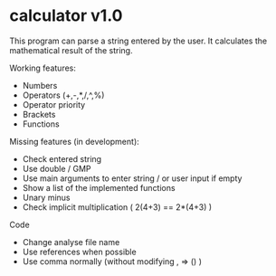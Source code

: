 # calculator v1.0

This program can parse a string entered by the user. It calculates the mathematical result of the string.

Working features:
- Numbers
- Operators (+,-,*,/,^,%)
- Operator priority
- Brackets
- Functions

Missing features (in development):
- Check entered string
- Use double / GMP
- Use main arguments to enter string / or user input if empty
- Show a list of the implemented functions
- Unary minus
- Check implicit multiplication ( 2(4+3) == 2*(4+3) )

Code
- Change analyse file name
- Use references when possible
- Use comma normally (without modifying , => () )
